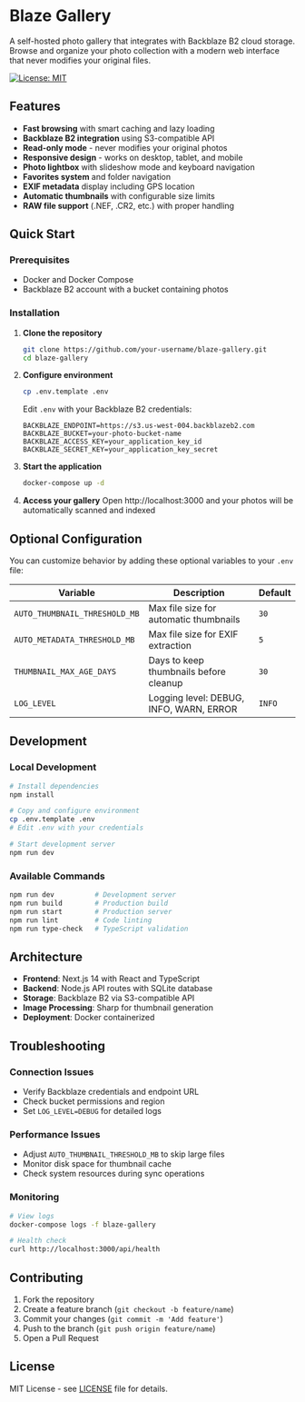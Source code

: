 # Blaze Gallery

A self-hosted photo gallery that integrates with Backblaze B2 cloud storage. Browse and organize your photo collection with a modern web interface that never modifies your original files.

[![License: MIT](https://img.shields.io/badge/License-MIT-yellow.svg)](https://opensource.org/licenses/MIT)

## Features

- **Fast browsing** with smart caching and lazy loading
- **Backblaze B2 integration** using S3-compatible API
- **Read-only mode** - never modifies your original photos
- **Responsive design** - works on desktop, tablet, and mobile
- **Photo lightbox** with slideshow mode and keyboard navigation
- **Favorites system** and folder navigation
- **EXIF metadata** display including GPS location
- **Automatic thumbnails** with configurable size limits
- **RAW file support** (.NEF, .CR2, etc.) with proper handling

## Quick Start

### Prerequisites
- Docker and Docker Compose
- Backblaze B2 account with a bucket containing photos

### Installation

1. **Clone the repository**
   ```bash
   git clone https://github.com/your-username/blaze-gallery.git
   cd blaze-gallery
   ```

2. **Configure environment**
   ```bash
   cp .env.template .env
   ```
   
   Edit `.env` with your Backblaze B2 credentials:
   ```env
   BACKBLAZE_ENDPOINT=https://s3.us-west-004.backblazeb2.com
   BACKBLAZE_BUCKET=your-photo-bucket-name
   BACKBLAZE_ACCESS_KEY=your_application_key_id
   BACKBLAZE_SECRET_KEY=your_application_key_secret
   ```

3. **Start the application**
   ```bash
   docker-compose up -d
   ```

4. **Access your gallery**
   Open http://localhost:3000 and your photos will be automatically scanned and indexed

## Optional Configuration

You can customize behavior by adding these optional variables to your `.env` file:

| Variable | Description | Default |
|----------|-------------|---------|
| `AUTO_THUMBNAIL_THRESHOLD_MB` | Max file size for automatic thumbnails | `30` |
| `AUTO_METADATA_THRESHOLD_MB` | Max file size for EXIF extraction | `5` |
| `THUMBNAIL_MAX_AGE_DAYS` | Days to keep thumbnails before cleanup | `30` |
| `LOG_LEVEL` | Logging level: DEBUG, INFO, WARN, ERROR | `INFO` |

## Development

### Local Development

```bash
# Install dependencies
npm install

# Copy and configure environment
cp .env.template .env
# Edit .env with your credentials

# Start development server
npm run dev
```

### Available Commands

```bash
npm run dev          # Development server
npm run build        # Production build
npm run start        # Production server
npm run lint         # Code linting
npm run type-check   # TypeScript validation
```

## Architecture

- **Frontend**: Next.js 14 with React and TypeScript
- **Backend**: Node.js API routes with SQLite database
- **Storage**: Backblaze B2 via S3-compatible API
- **Image Processing**: Sharp for thumbnail generation
- **Deployment**: Docker containerized

## Troubleshooting

### Connection Issues
- Verify Backblaze credentials and endpoint URL
- Check bucket permissions and region
- Set `LOG_LEVEL=DEBUG` for detailed logs

### Performance Issues
- Adjust `AUTO_THUMBNAIL_THRESHOLD_MB` to skip large files
- Monitor disk space for thumbnail cache
- Check system resources during sync operations

### Monitoring
```bash
# View logs
docker-compose logs -f blaze-gallery

# Health check
curl http://localhost:3000/api/health
```

## Contributing

1. Fork the repository
2. Create a feature branch (`git checkout -b feature/name`)
3. Commit your changes (`git commit -m 'Add feature'`)
4. Push to the branch (`git push origin feature/name`)
5. Open a Pull Request

## License

MIT License - see [LICENSE](LICENSE) file for details.
